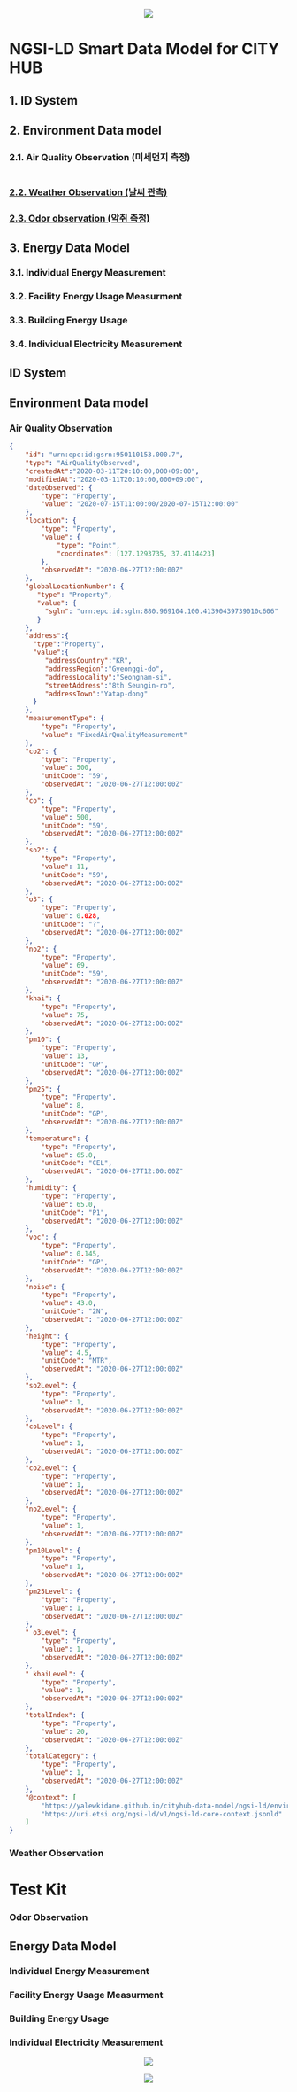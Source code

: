 
<p align="center">
  <img src="https://yalewkidane.github.io/cityhub-data-model/images/cityhubs.png">
</p>

# NGSI-LD Smart Data Model for CITY HUB


## 1.	ID System

## 2.	Environment  Data model 

### 2.1.	Air Quality Observation (미세먼지 측정)

```json
```


### [2.2.  Weather Observation (날씨 관측)](#-Weather-Observation)

### [2.3.  Odor observation (악취 측정)](#test-kit)

## 3.	Energy Data Model	

### 3.1.	Individual Energy Measurement

### 3.2.	Facility Energy	Usage Measurment

### 3.3.	Building Energy Usage

### 3.4.	Individual Electricity Measurement






## ID System

## Environment  Data model

### Air Quality Observation

```json
{
    "id": "urn:epc:id:gsrn:950110153.000.7",
    "type": "AirQualityObserved",
    "createdAt":"2020-03-11T20:10:00,000+09:00",
    "modifiedAt":"2020-03-11T20:10:00,000+09:00",
    "dateObserved": {
        "type": "Property",
        "value": "2020-07-15T11:00:00/2020-07-15T12:00:00"
    },
    "location": {
        "type": "Property",
        "value": {
            "type": "Point",
            "coordinates": [127.1293735, 37.4114423]
        },
        "observedAt": "2020-06-27T12:00:00Z"
    },
    "globalLocationNumber": {
       "type": "Property",
       "value": {
         "sgln": "urn:epc:id:sgln:880.969104.100.41390439739010c606"
       }
    },
    "address":{ 
      "type":"Property",
      "value":{ 
         "addressCountry":"KR",
         "addressRegion":"Gyeonggi-do",
         "addressLocality":"Seongnam-si",
         "streetAddress":"8th Seungin-ro",
         "addressTown":"Yatap-dong"
      }
    },  
    "measurementType": {
        "type": "Property",
        "value": "FixedAirQualityMeasurement"
    },
    "co2": {
        "type": "Property",
        "value": 500,
        "unitCode": "59",
        "observedAt": "2020-06-27T12:00:00Z"
    },
    "co": {
        "type": "Property",
        "value": 500,
        "unitCode": "59",
        "observedAt": "2020-06-27T12:00:00Z"
    },
    "so2": {
        "type": "Property",
        "value": 11,
        "unitCode": "59",
        "observedAt": "2020-06-27T12:00:00Z"
    },
    "o3": {
        "type": "Property",
        "value": 0.028,
        "unitCode": "?",
        "observedAt": "2020-06-27T12:00:00Z"
    }, 
    "no2": {
        "type": "Property",
        "value": 69,
        "unitCode": "59",
        "observedAt": "2020-06-27T12:00:00Z"
    },
    "khai": {
        "type": "Property",
        "value": 75,
        "observedAt": "2020-06-27T12:00:00Z"
    },
    "pm10": {
        "type": "Property",
        "value": 13,
        "unitCode": "GP",
        "observedAt": "2020-06-27T12:00:00Z"
    },
    "pm25": {
        "type": "Property",
        "value": 8,
        "unitCode": "GP",
        "observedAt": "2020-06-27T12:00:00Z"
    },
    "temperature": {
        "type": "Property",
        "value": 65.0,
        "unitCode": "CEL",
        "observedAt": "2020-06-27T12:00:00Z"
    },
    "humidity": {
        "type": "Property",
        "value": 65.0,
        "unitCode": "P1",
        "observedAt": "2020-06-27T12:00:00Z"
    },
    "voc": {
        "type": "Property",
        "value": 0.145,
        "unitCode": "GP",
        "observedAt": "2020-06-27T12:00:00Z"
    },
    "noise": {
        "type": "Property",
        "value": 43.0,
        "unitCode": "2N",
        "observedAt": "2020-06-27T12:00:00Z"
    },
    "height": {
        "type": "Property",
        "value": 4.5,
        "unitCode": "MTR",
        "observedAt": "2020-06-27T12:00:00Z"
    },
    "so2Level": {
        "type": "Property",
        "value": 1,
        "observedAt": "2020-06-27T12:00:00Z"
    },   
    "coLevel": {
        "type": "Property",
        "value": 1,
        "observedAt": "2020-06-27T12:00:00Z"
    },
    "co2Level": {
        "type": "Property",
        "value": 1,
        "observedAt": "2020-06-27T12:00:00Z"
    },
    "no2Level": {
        "type": "Property",
        "value": 1,
        "observedAt": "2020-06-27T12:00:00Z"
    },
    "pm10Level": {
        "type": "Property",
        "value": 1,
        "observedAt": "2020-06-27T12:00:00Z"
    },
    "pm25Level": {
        "type": "Property",
        "value": 1,
        "observedAt": "2020-06-27T12:00:00Z"
    },
    " o3Level": {
        "type": "Property",
        "value": 1,
        "observedAt": "2020-06-27T12:00:00Z"
    },
    " khaiLevel": {
        "type": "Property",
        "value": 1,
        "observedAt": "2020-06-27T12:00:00Z"
    },
    "totalIndex": {
        "type": "Property",
        "value": 20,
        "observedAt": "2020-06-27T12:00:00Z"
    },
    "totalCategory": {
        "type": "Property",
        "value": 1,
        "observedAt": "2020-06-27T12:00:00Z"
    },
    "@context": [
        "https://yalewkidane.github.io/cityhub-data-model/ngsi-ld/environment/context.jsonld",
        "https://uri.etsi.org/ngsi-ld/v1/ngsi-ld-core-context.jsonld"
    ]
}


```


### Weather Observation

# Test Kit

### Odor Observation

## Energy Data Model	

### Individual Energy Measurement

### Facility Energy	Usage Measurment

### Building Energy Usage

### Individual Electricity Measurement


<p align="center">
  <img src="https://yalewkidane.github.io/cityhub-data-model/images/deal.png">
</p>

<p align="center">
  <img src="https://yalewkidane.github.io/cityhub-data-model/images/autoidlabs.png">
</p>




